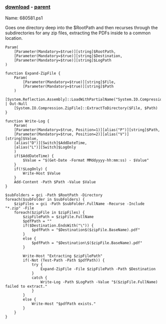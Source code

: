 ﻿---
pid:            6678
poster:         Stephen Nix
title:          
date:           2017-01-08 14:14:30
format:         posh
parent:         6677
parent:         6677

---

# 

### [download](6678.ps1) - [parent](6677.md)

Name: 680581.ps1

Goes one directory deep into the $RootPath and then recurses through the subdirectories for any zip files, extracting the PDFs inside to a common location.

```posh
Param(
    [Parameter(Mandatory=$true)][string]$RootPath,
    [Parameter(Mandatory=$true)][string]$Destination,
    [Parameter(Mandatory=$true)][string]$LogPath
)

function Expand-ZipFile {
    Param(
        [Parameter(Mandatory=$true)][string]$File,
        [Parameter(Mandatory=$true)][string]$Path
    )
    [System.Reflection.Assembly]::LoadWithPartialName("System.IO.Compression.FileSystem") | Out-Null
    [System.IO.Compression.ZipFile]::ExtractToDirectory($File, $Path)
}

function Write-Log {
    Param(
    [Parameter(Mandatory=$true, Position=1)][alias("P")][string]$Path,
    [Parameter(Mandatory=$true, Position=2)][alias("V")][string]$Value,
    [alias("D")][Switch]$AddDateTime,
    [alias("L")][Switch]$LogOnly
    )
    if($AddDateTime) {
        $Value = "$(Get-Date -Format MMddyyyy-hh:mm:ss) - $Value"
    }
    if(!$LogOnly) {
        Write-Host $Value
    }
    Add-Content -Path $Path -Value $Value
}

$subFolders = gci -Path $RootPath -Directory
foreach($subFolder in $subFolders) {
    $zipFiles = gci -Path $subFolder.FullName -Recurse -Include "*.zip" -File
    foreach($zipFile in $zipFiles) {
        $zipFilePath = $zipFile.FullName
        $pdfPath = ""
        if($Destination.EndsWith("\")) {
            $pdfPath = "$Destination$($zipFile.BaseName).pdf"
        }
        else {
            $pdfPath = "$Destination\$($zipFile.BaseName).pdf"
        }
        
        Write-Host "Extracting $zipFilePath"
        if(-Not (Test-Path -Path $pdfPath)) {
            try {
                Expand-ZipFile -File $zipFilePath -Path $Destination
            }
            catch {
                Write-Log -Path $LogPath -Value "$($zipFile.FullName) failed to extract."
            }
        }
        else {
            Write-Host "$pdfPath exists."
        }
    }
}
```
